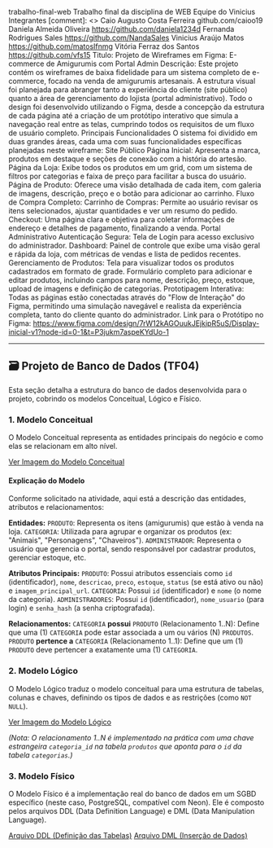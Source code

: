 trabalho-final-web
Trabalho final da disciplina de WEB
Equipe do Vinicius
Integrantes
[comment]: <> Caio Augusto Costa Ferreira github.com/caioo19
Daniela Almeida Oliveira https://github.com/daniela1234d Fernanda Rodrigues Sales https://github.com/NandaSales Vinicius Araújo Matos https://github.com/matosIfnmg Vitória Ferraz dos Santos https://github.com/vfs15
Titulo: Projeto de Wireframes em Figma: E-commerce de Amigurumis com Portal Admin
Descrição: Este projeto contém os wireframes de baixa fidelidade para um sistema completo de e-commerce, focado na venda de amigurumis artesanais. A estrutura visual foi planejada para abranger tanto a experiência do cliente (site público) quanto a área de gerenciamento do lojista (portal administrativo).
Todo o design foi desenvolvido utilizando o Figma, desde a concepção da estrutura de cada página até a criação de um protótipo interativo que simula a navegação real entre as telas, cumprindo todos os requisitos de um fluxo de usuário completo.
Principais Funcionalidades O sistema foi dividido em duas grandes áreas, cada uma com suas funcionalidades específicas planejadas neste wireframe:
Site Público Página Inicial: Apresenta a marca, produtos em destaque e seções de conexão com a história do artesão.
Página da Loja: Exibe todos os produtos em um grid, com um sistema de filtros por categorias e faixa de preço para facilitar a busca do usuário.
Página de Produto: Oferece uma visão detalhada de cada item, com galeria de imagens, descrição, preço e o botão para adicionar ao carrinho.
Fluxo de Compra Completo:
Carrinho de Compras: Permite ao usuário revisar os itens selecionados, ajustar quantidades e ver um resumo do pedido.
Checkout: Uma página clara e objetiva para coletar informações de endereço e detalhes de pagamento, finalizando a venda.
Portal Administrativo Autenticação Segura: Tela de Login para acesso exclusivo do administrador.
Dashboard: Painel de controle que exibe uma visão geral e rápida da loja, com métricas de vendas e lista de pedidos recentes.
Gerenciamento de Produtos:
Tela para visualizar todos os produtos cadastrados em formato de grade.
Formulário completo para adicionar e editar produtos, incluindo campos para nome, descrição, preço, estoque, upload de imagens e definição de categorias.
Prototipagem Interativa: Todas as páginas estão conectadas através do "Flow de Interação" do Figma, permitindo uma simulação navegável e realista da experiência completa, tanto do cliente quanto do administrador.
Link para o Protótipo no Figma: https://www.figma.com/design/7rW12kAGOuukJEjkipR5uS/Display-inicial-v1?node-id=0-1&t=P3jukm7aspeKYdUo-1

---

## 🗃️ Projeto de Banco de Dados (TF04)

Esta seção detalha a estrutura do banco de dados desenvolvida para o projeto, cobrindo os modelos Conceitual, Lógico e Físico.

### 1. Modelo Conceitual

O Modelo Conceitual representa as entidades principais do negócio e como elas se relacionam em alto nível.

[Ver Imagem do Modelo Conceitual](db/modelo_conceitual.png)

#### Explicação do Modelo

Conforme solicitado na atividade, aqui está a descrição das entidades, atributos e relacionamentos:

**Entidades:**
`PRODUTO`: Representa os itens (amigurumis) que estão à venda na loja.
`CATEGORIA`: Utilizada para agrupar e organizar os produtos (ex: "Animais", "Personagens", "Chaveiros").
`ADMINISTRADOR`: Representa o usuário que gerencia o portal, sendo responsável por cadastrar produtos, gerenciar estoque, etc.

**Atributos Principais:**
`PRODUTO`: Possui atributos essenciais como `id` (identificador), `nome`, `descricao`, `preco`, `estoque`, `status` (se está ativo ou não) e `imagem_principal_url`.
`CATEGORIA`: Possui `id` (identificador) e `nome` (o nome da categoria).
`ADMINISTRADORES`: Possui `id` (identificador), `nome_usuario` (para login) e `senha_hash` (a senha criptografada).

**Relacionamentos:**
`CATEGORIA` **possui** `PRODUTO` (Relacionamento 1..N): Define que uma (1) `CATEGORIA` pode estar associada a um ou vários (N) `PRODUTOS`.
`PRODUTO` **pertence a** `CATEGORIA` (Relacionamento 1..1): Define que um (1) `PRODUTO` deve pertencer a exatamente uma (1) `CATEGORIA`.

### 2. Modelo Lógico

O Modelo Lógico traduz o modelo conceitual para uma estrutura de tabelas, colunas e chaves, definindo os tipos de dados e as restrições (como `NOT NULL`).

[Ver Imagem do Modelo Lógico](db/modelo_logico.png)

*(Nota: O relacionamento 1..N é implementado na prática com uma chave estrangeira `categoria_id` na tabela `produtos` que aponta para o `id` da tabela `categorias`.)*

### 3. Modelo Físico

O Modelo Físico é a implementação real do banco de dados em um SGBD específico (neste caso, PostgreSQL, compatível com Neon). Ele é composto pelos arquivos DDL (Data Definition Language) e DML (Data Manipulation Language).

[Arquivo DDL (Definição das Tabelas)](db/DDL.sql)
[Arquivo DML (Inserção de Dados)](db/DML.sql)

